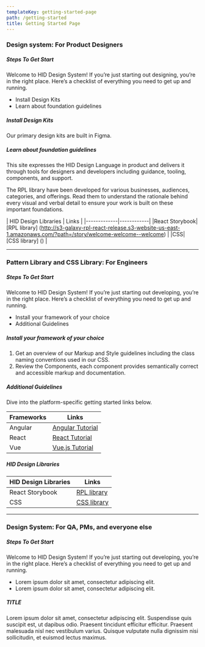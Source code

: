 ```yaml
---
templateKey: getting-started-page
path: /getting-started
title: Getting Started Page
---
```

### Design system: For Product Designers 





##### Steps To Get Start





Welcome to HID Design System! If you’re just starting out designing, you’re in the right place. Here’s a checklist of everything you need to get up and running.

* Install Design Kits
* Learn about foundation guidelines







##### Install Design Kits





Our primary design kits are built in Figma.



##### Learn about foundation guidelines





This site expresses the HID Design Language in product and delivers it through tools for designers and developers including guidance, tooling, components, and support.

T﻿he RPL library have been developed for various businesses, audiences, categories, and offerings. Read them to understand the rationale behind every visual and verbal detail to ensure your work is built on these important foundations. 



|﻿ HID Design Libraries | Links |
|﻿-------------|------------|
|﻿React Storybook| [RPL library] (http://s3-galaxy-rpl-react-release.s3-website-us-east-1.amazonaws.com/?path=/story/welcome-welcome--welcome) |
|﻿CSS| [CSS library] () |





---





### Pattern Library and CSS Library: For Engineers
 

##### Steps To Get Start





Welcome to HID Design System! If you’re just starting out developing, you’re in the right place. Here’s a checklist of everything you need to get up and running.

* Install your framework of your choice
* Additional Guidelines







##### Install your framework of your choice





1. Get an overview of our Markup and Style guidelines including the class naming conventions used in our CSS.
2. Review the Components, each component provides semantically correct and accessible markup and documentation.

##### Additional Guidelines



Dive into the platform-specific getting started links below.




| Frameworks | Links |
| ----------- | ----------- |
| Angular | [Angular Tutorial ](https://angular.io/start) |
| React | [React Tutorial ](https://reactjs.org/docs/getting-started.html) |
| Vue | [Vue.js Tutorial ](https://vuejs.org/guide/introduction.html) |

##### HID Design Libraries

| HID Design Libraries | Links |
| ----------- | ----------- |
| React Storybook | [RPL library ](http://s3-galaxy-rpl-react-release.s3-website-us-east-1.amazonaws.com/?path=/story/welcome-welcome--welcome) |
| CSS | [CSS library ](https://reactjs.org/docs/getting-started.html) |






---





### Design System: For QA, PMs, and everyone else
 




##### Steps To Get Start





Welcome to HID Design System! If you’re just starting out developing, you’re in the right place. Here’s a checklist of everything you need to get up and running.

* Lorem ipsum dolor sit amet, consectetur adipiscing elit.
* Lorem ipsum dolor sit amet, consectetur adipiscing elit.







##### TITLE





Lorem ipsum dolor sit amet, consectetur adipiscing elit. Suspendisse quis suscipit est, ut dapibus odio. Praesent tincidunt efficitur efficitur. Praesent malesuada nisl nec vestibulum varius. Quisque vulputate nulla dignissim nisi sollicitudin, et euismod lectus maximus.
